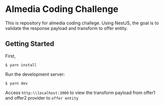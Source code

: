 
# Almedia Coding Challenge

This is repository for almedia coding challege. Using NestJS, the goal is to validate the response payload and transform to offer entity.

## Getting Started

First,

```
$ yarn install
```

Run the development server:

```
$ yarn dev
```

Access `http:\\localhost:3000` to view the transform payload from offer1 and offer2 provider to `offer entity`
